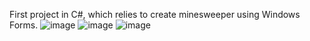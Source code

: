 First project in C#, which relies to create minesweeper using Windows Forms.
![image](https://github.com/Maciey3/minesweeper/assets/122358223/d48b9cfb-a0d5-4f7b-9ea6-337377e52a9a)
![image](https://github.com/Maciey3/minesweeper/assets/122358223/16292ddd-bff0-4d3e-9161-50e2246a40ef)
![image](https://github.com/Maciey3/minesweeper/assets/122358223/4b86f83f-b3c8-4897-9330-a75124c52657)



